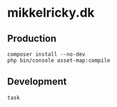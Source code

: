 # mikkelricky.dk

## Production

``` shell
composer install --no-dev
php bin/console asset-map:compile
```

## Development

``` shell
task
```
